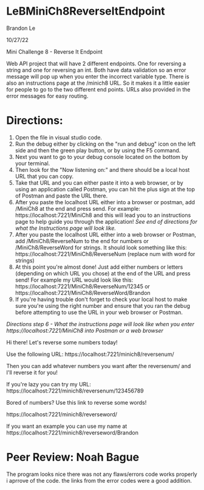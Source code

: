 # LeBMiniCh8ReverseItEndpoint
Brandon Le

10/27/22

Mini Challenge 8 - Reverse It Endpoint

Web API project that will have 2 different endpoints. One for reversing a string and one for reversing an int. Both have data validation so an error message will pop up when you enter the incorrect variable type. There is also an instructions page at the /minich8 URL. So it makes it a little easier for people to go to the two different end points. URLs also provided in the error messages for easy routing.

# Directions:
1. Open the file in visual studio code.
2. Run the debug either by clicking on the "run and debug" icon on the left side and then the green play button, or by using the F5 command.
3. Next you want to go to your debug console located on the bottom by your terminal.
4. Then look for the "Now listening on:" and there should be a local host URL that you can copy.
5. Take that URL and you can either paste it into a web browser, or by using an application called Postman, you can hit the plus sign at the top of Postman and paste the URL there.
6. After you paste the localhost URL either into a browser or postman, add /MiniCh8 at the end and press send. For example: https://localhost:7221/MiniCh8 and this will lead you to an instructions page to help guide you through the application! *See end of directions for what the Instructions page will look like.*
7. After you paste the localhost URL either into a web browser or Postman, add /MiniCh8/ReverseNum to the end for numbers or /MiniCh8/ReverseWord for strings. It should look something like this: https://localhost:7221/MiniCh8/ReverseNum (replace num with word for strings)
8. At this point you're almost done! Just add either numbers or letters (depending on which URL you chose) at the end of the URL and press send! For example my URL would look like this: https://localhost:7221/MiniCh8/ReverseNum/12345 or https://localhost:7221/MiniCh8/ReverseWord/Brandon
9. If you're having trouble don't forget to check your local host to make sure you're using the right number and ensure that you ran the debug before attempting to use the URL in your web browser or Postman.

*Directions step 6 - What the instructions page will look like when you enter https://localhost:7221/MiniCh8 into Postman or a web browser*

Hi there! Let's reverse some numbers today!

Use the following URL: https://localhost:7221/minich8/reversenum/

Then you can add whatever numbers you want after the reversenum/ and I'll reverse it for you!

If you're lazy you can try my URL: https://localhost:7221/minich8/reversenum/123456789

Bored of numbers? Use this link to reverse some words!

https://localhost:7221/minich8/reverseword/

If you want an example you can use my name at https://localhost:7221/minich8/reverseword/Brandon



# Peer Review: Noah Bague
The program looks nice there was not any flaws/errors code works properly i aprrove of the code. the links from the error codes were a good addition.

